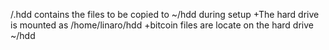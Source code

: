 /.hdd contains the files to be copied to ~/hdd during setup
+The hard drive is mounted as /home/linaro/hdd
+bitcoin files are locate on the hard drive ~/hdd
